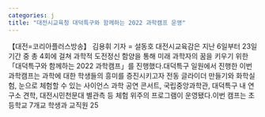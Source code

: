 ```yaml
---
categories: j
title: "대전시교육청 대덕특구와 함께하는 2022 과학캠프 운영"
---
```

【대전=코리아플러스방송】 김용휘 기자 = 설동호 대전시교육감은 지난 6일부터 23일 기간 중 총 4회에 걸쳐 과학적 도전정신 함양을 통해 미래 과학자의 꿈을 키우기 위한 「대덕특구와 함께하는 2022 과학캠프」를 진행했다.대덕특구 일원에서 진행한 이번 과학캠프는 과학에 대한 학생들의 흥미를 증진시키고자 전동 글라이더 만들기와 화학실험, 눈으로 체험할 수 있는 사이언스 과학 공연 콘서트, 국립중앙과학관, 대덕특구 내 연구소 견학, 대전시민천문대 별관측 등 체험 위주의 프로그램이 운영됐다.이번 캠프는 초등학교 7개교 학생과 교직원 25